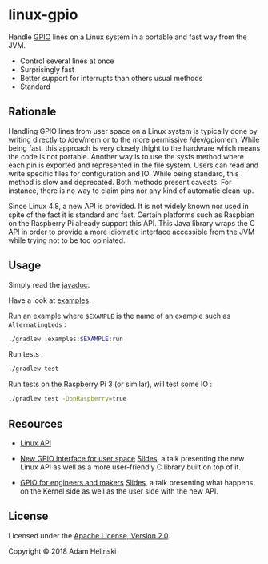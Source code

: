 # linux-gpio

Handle [GPIO](https://en.wikipedia.org/wiki/General-purpose_input/output) lines 
on a Linux system in a portable and fast way from the JVM.

- Control several lines at once
- Surprisingly fast
- Better support for interrupts than others usual methods
- Standard

## Rationale

Handling GPIO lines from user space on a Linux system is typically done by
writing directly to /dev/mem or to the more permissive /dev/gpiomem. While being
fast, this approach is very closely thight to the hardware which means the code
is not portable.  Another way is to use the sysfs method where each pin is
exported and represented in the file system. Users can read and write specific
files for configuration and IO. While being standard, this method is slow and
deprecated.  Both methods present caveats. For instance, there is no way to
claim pins nor any kind of automatic clean-up.

Since Linux 4.8, a new API is provided. It is not widely known nor used in spite
of the fact it is standard and fast. Certain platforms such as Raspbian on the
Raspberry Pi already support this API. This Java library wraps the C API in
order to provide a more idiomatic interface accessible from the JVM while trying
not to be too opiniated.

## Usage

Simply read the
[javadoc](https://dvlopt.github.io/doc/java/linux-gpio/index.html).

Have a look at [examples](./examples).

Run an example where `$EXAMPLE` is the name of an example such as
`AlternatingLeds` :
```bash
./gradlew :examples:$EXAMPLE:run
```

Run tests :
```bash
./gradlew test
```

Run tests on the Raspberry Pi 3 (or similar), will test some IO :
```bash
./gradlew test -DonRaspberry=true
```

## Resources

- [Linux
API](https://github.com/torvalds/linux/blob/master/include/uapi/linux/gpio.h)

- [New GPIO interface for user
space](https://www.youtube.com/watch?v=cdTLewJCL1Y&t=2s)
[Slides](https://www.elinux.org/images/7/74/Elce2017_new_GPIO_interface.pdf), a
talk presenting the new Linux API as well as a more user-friendly C library
built on top of it.

- [GPIO for engineers and makers](https://www.youtube.com/watch?v=lQRCDl0tFiQ)
[Slides](https://elinux.org/images/9/9b/GPIO_for_Engineers_and_Makers.pdf), a
talk presenting what happens on the Kernel side as well as the user side with
the new API.

## License

Licensed under the [Apache License, Version
2.0](http://www.apache.org/licenses/LICENSE-2.0).

Copyright © 2018 Adam Helinski
